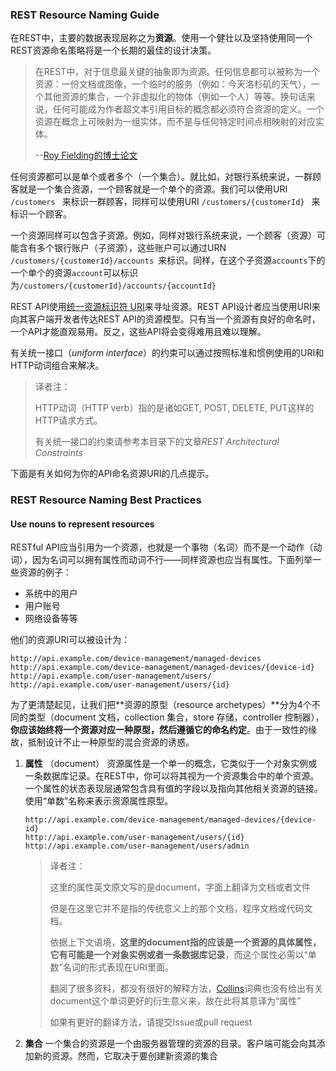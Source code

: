 ### REST Resource Naming Guide

在REST中，主要的数据表现层称之为**资源**。使用一个健壮以及坚持使用同一个REST资源命名策略将是一个长期的最佳的设计决策。

> 在REST中，对于信息最关键的抽象即为资源。任何信息都可以被称为一个资源：一份文档或图像，一个临时的服务（例如：今天洛杉矶的天气），一个其他资源的集合，一个非虚拟化的物体（例如一个人）等等。换句话来说，任何可能成为作者超文本引用目标的概念都必须符合资源的定义。一个资源在概念上可映射为一组实体，而不是与任何特定时间点相映射的对应实体。
>
> --[Roy Fielding的博士论文](https://www.ics.uci.edu/~fielding/pubs/dissertation/rest_arch_style.htm#sec_5_2_1_1) 

任何资源都可以是单个或者多个（一个集合）。就比如，对银行系统来说，一群顾客就是一个集合资源，一个顾客就是一个单个的资源。我们可以使用URI `/customers ` 来标识一群顾客，同样可以使用URI `/customers/{customerId} ` 来标识一个顾客。

一个资源同样可以包含子资源。例如，同样对银行系统来说，一个顾客（资源）可能含有多个银行账户（子资源），这些账户可以通过URN `/customers/{customerId}/accounts `来标识。同样，在这个子资源`accounts`下的一个单个的资源`account`可以标识为`/customers/{customerId}/accounts/{accountId} `

REST API使用[统一资源标识符 URI](https://en.wikipedia.org/wiki/Uniform_Resource_Identifier)来寻址资源。REST API设计者应当使用URI来向其客户端开发者传达REST API的资源模型。只有当一个资源有良好的命名时，一个API才能直观易用。反之，这些API将会变得难用且难以理解。

有关统一接口（*uniform interface*）的约束可以通过按照标准和惯例使用的URI和HTTP动词组合来解决。

> 译者注：
>
> HTTP动词（HTTP verb）指的是诸如GET, POST, DELETE, PUT这样的HTTP请求方式。 
>
> 有关统一接口的约束请参考本目录下的文章*REST Architectural Constraints*

下面是有关如何为你的API命名资源URI的几点提示。

### REST Resource Naming Best Practices

#### Use nouns to represent resources

RESTful API应当引用为一个资源，也就是一个事物（名词）而不是一个动作（动词），因为名词可以拥有属性而动词不行——同样资源也应当有属性。下面列举一些资源的例子：

* 系统中的用户
* 用户账号
* 网络设备等等

他们的资源URI可以被设计为：

```
http://api.example.com/device-management/managed-devices 
http://api.example.com/device-management/managed-devices/{device-id} 
http://api.example.com/user-management/users/
http://api.example.com/user-management/users/{id}
```

为了更清楚起见，让我们把**资源的原型（resource archetypes）**分为4个不同的类型（document 文档，collection 集合，store 存储，controller 控制器），**你应该始终将一个资源对应一种原型，然后遵循它的命名约定**。由于一致性的缘故，抵制设计不止一种原型的混合资源的诱惑。 

1. **属性** （document）
   资源属性是一个单一的概念，它类似于一个对象实例或一条数据库记录。在REST中，你可以将其视为一个资源集合中的单个资源。一个属性的状态表现层通常包含具有值的字段以及指向其他相关资源的链接。
   使用“单数”名称来表示资源属性原型。 

   ```
   http://api.example.com/device-management/managed-devices/{device-id}
   http://api.example.com/user-management/users/{id}
   http://api.example.com/user-management/users/admin
   ```
   > 译者注：
   >
   > 这里的属性英文原文写的是document，字面上翻译为文档或者文件
   >
   > 但是在这里它并不是指的传统意义上的那个文档，程序文档或代码文档。
   >
   > 依据上下文语境，**这里的document指的应该是一个资源的具体属性，它有可能是一个对象实例或者一条数据库记录**，而这个属性必需以“单数”名词的形式表现在URI里面。
   >
   > 翻阅了很多资料，都没有很好的解释方法，[Collins](https://www.collinsdictionary.com/us/dictionary/english/document)词典也没有给出有关document这个单词更好的衍生意义来，故在此将其意译为“属性”
   >
   > 如果有更好的翻译方法，请提交Issue或pull request

2. **集合**
   一个集合的资源是一个由服务器管理的资源的目录。客户端可能会向其添加新的资源。然而，它取决于要创建新资源的集合